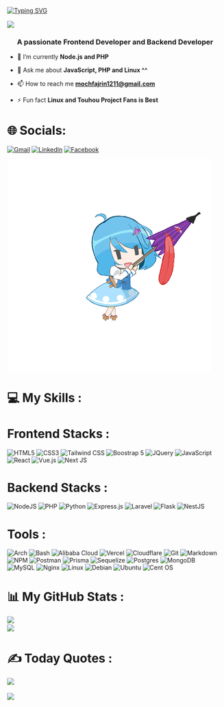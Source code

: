 <p align="center">

[![Typing SVG](https://readme-typing-svg.demolab.com?font=Fira+Code&weight=500&size=30&pause=1000&color=F7F7F7&width=435&lines=Welcome+to+my+GitHub+%5E%5E;Hi+%F0%9F%91%8B%2C+I'm+Mochammad+Fajrin)](https://git.io/typing-svg)

</p>

<img align="center" src="https://github.com/mochfajrin/mochfajrin/blob/main/assets/touhou-kogasa.gif">

<h3 align="center">A passionate Frontend Developer and Backend Developer</h3>

- 🌱 I’m currently **Node.js and PHP**

- 💬 Ask me about **JavaScript, PHP and Linux ^^**

- 📫 How to reach me **mochfajrin1211@gmail.com**

- ⚡ Fun fact **Linux and Touhou Project Fans is Best**

# 🌐 Socials:

[![Gmail](https://img.shields.io/badge/Gmail-D14836?style=for-the-badge&logo=gmail&logoColor=white)]("mailto"mochfajrin1211@gmail.com")
[![LinkedIn](https://img.shields.io/badge/LinkedIn-0077B5?style=for-the-badge&logo=linkedin&logoColor=white)](https://linkedin.com/in/mochfajrin)
[![Facebook](https://img.shields.io/badge/Facebook-1877F2?style=for-the-badge&logo=facebook&logoColor=white)](https://www.facebook.com/profile.php?id=61558249171598)

<img align="center" src="https://github.com/mochfajrin/mochfajrin/blob/main/assets/kogasa-tatara-kogasa.gif">

# 💻 My Skills :

# Frontend Stacks :

![HTML5](https://img.shields.io/badge/html5-%23E34F26.svg?style=for-the-badge&logo=html5&logoColor=white)
![CSS3](https://img.shields.io/badge/css3-%231572B6.svg?style=for-the-badge&logo=css3&logoColor=white)
![Tailwind CSS](https://img.shields.io/badge/Tailwind_CSS-38B2AC?style=for-the-badge&logo=tailwind-css&logoColor=white)
![Boostrap 5](https://img.shields.io/badge/Bootstrap-563D7C?style=for-the-badge&logo=bootstrap&logoColor=white)
![JQuery](https://img.shields.io/badge/jQuery-0769AD?style=for-the-badge&logo=jquery&logoColor=white)
![JavaScript](https://img.shields.io/badge/javascript-%23323330.svg?style=for-the-badge&logo=javascript&logoColor=%23F7DF1E)
![React](https://img.shields.io/badge/react-%2320232a.svg?style=for-the-badge&logo=react&logoColor=%2361DAFB)
![Vue.js](https://img.shields.io/badge/vuejs-%2335495e.svg?style=for-the-badge&logo=vuedotjs&logoColor=%234FC08D)
![Next JS](https://img.shields.io/badge/Next-black?style=for-the-badge&logo=next.js&logoColor=white)

# Backend Stacks :

![NodeJS](https://img.shields.io/badge/node.js-6DA55F?style=for-the-badge&logo=node.js&logoColor=white)
![PHP](https://img.shields.io/badge/php-%23777BB4.svg?style=for-the-badge&logo=php&logoColor=white)
![Python](https://img.shields.io/badge/python-3670A0?style=for-the-badge&logo=python&logoColor=ffdd54)
![Express.js](https://img.shields.io/badge/express.js-%23404d59.svg?style=for-the-badge&logo=express&logoColor=%2361DAFB)
![Laravel](https://img.shields.io/badge/laravel-%23FF2D20.svg?style=for-the-badge&logo=laravel&logoColor=white)
![Flask](https://img.shields.io/badge/flask-%23000.svg?style=for-the-badge&logo=flask&logoColor=white)
![NestJS](https://img.shields.io/badge/nestjs-%23E0234E.svg?style=for-the-badge&logo=nestjs&logoColor=white)

# Tools :

![Arch](https://img.shields.io/badge/Arch%20Linux-1793D1?logo=arch-linux&logoColor=fff&style=for-the-badge)
![Bash](https://img.shields.io/badge/bash-%23121011.svg?style=for-the-badge&logo=gnu-bash&logoColor=white)
![Alibaba Cloud](https://img.shields.io/badge/AlibabaCloud-%23FF6701.svg?style=for-the-badge&logo=alibabacloud&logoColor=white)
![Vercel](https://img.shields.io/badge/vercel-%23000000.svg?style=for-the-badge&logo=vercel&logoColor=white) ![Cloudflare](https://img.shields.io/badge/Cloudflare-F38020?style=for-the-badge&logo=Cloudflare&logoColor=white)
![Git](https://img.shields.io/badge/git-%23F05033.svg?style=for-the-badge&logo=git&logoColor=white)
![Markdown](https://img.shields.io/badge/markdown-%23000000.svg?style=for-the-badge&logo=markdown&logoColor=white)
![NPM](https://img.shields.io/badge/NPM-%23CB3837.svg?style=for-the-badge&logo=npm&logoColor=white)
![Postman](https://img.shields.io/badge/Postman-FF6C37?style=for-the-badge&logo=postman&logoColor=white)
![Prisma](https://img.shields.io/badge/Prisma-3982CE?style=for-the-badge&logo=Prisma&logoColor=white)
![Sequelize](https://img.shields.io/badge/Sequelize-52B0E7?style=for-the-badge&logo=Sequelize&logoColor=white)
![Postgres](https://img.shields.io/badge/postgres-%23316192.svg?style=for-the-badge&logo=postgresql&logoColor=white)
![MongoDB](https://img.shields.io/badge/MongoDB-%234ea94b.svg?style=for-the-badge&logo=mongodb&logoColor=white)
![MySQL](https://img.shields.io/badge/mysql-4479A1.svg?style=for-the-badge&logo=mysql&logoColor=white)
![Nginx](https://img.shields.io/badge/nginx-%23009639.svg?style=for-the-badge&logo=nginx&logoColor=white)
![Linux](https://img.shields.io/badge/Linux-FCC624?style=for-the-badge&logo=linux&logoColor=black)
![Debian](https://img.shields.io/badge/Debian-D70A53?style=for-the-badge&logo=debian&logoColor=white)
![Ubuntu](https://img.shields.io/badge/Ubuntu-E95420?style=for-the-badge&logo=ubuntu&logoColor=white)
![Cent OS](https://img.shields.io/badge/cent%20os-002260?style=for-the-badge&logo=centos&logoColor=F0F0F0)

# 📊 My GitHub Stats :

![](https://github-profile-summary-cards.vercel.app/api/cards/most-commit-language?username=mochfajrin&theme=tokyonight)<br>
![](https://github-readme-stats.vercel.app/api?username=mochfajrin&theme=tokyonight&hide_border=false&include_all_commits=false&count_private=false)<br/>

# ✍️ Today Quotes :

![](https://quotes-github-readme.vercel.app/api?type=horizontal&theme=radical)

<img align="center" src="https://github.com/mochfajrin/mochfajrin/blob/main/assets/cirno-speech.gif">
